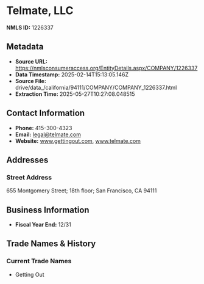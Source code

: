# Telmate, LLC

**NMLS ID:** 1226337

## Metadata
- **Source URL:** https://nmlsconsumeraccess.org/EntityDetails.aspx/COMPANY/1226337
- **Data Timestamp:** 2025-02-14T15:13:05.146Z
- **Source File:** drive/data_/california/94111/COMPANY/COMPANY_1226337.html
- **Extraction Time:** 2025-05-27T10:27:08.048515

## Contact Information
- **Phone:** 415-300-4323
- **Email:** legal@telmate.com
- **Website:** www.gettingout.com, www.telmate.com

## Addresses
### Street Address
655 Montgomery Street; 18th floor; San Francisco, CA 94111

## Business Information
- **Fiscal Year End:** 12/31

## Trade Names & History
### Current Trade Names
- Getting Out
